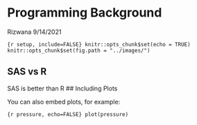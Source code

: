 Programming Background
================
Rizwana
9/14/2021

`{r setup, include=FALSE} knitr::opts_chunk$set(echo = TRUE)
knitr::opts_chunk$set(fig.path = "../images/")`

## SAS vs R

SAS is better than R \#\# Including Plots

You can also embed plots, for example:

`{r pressure, echo=FALSE} plot(pressure)`
